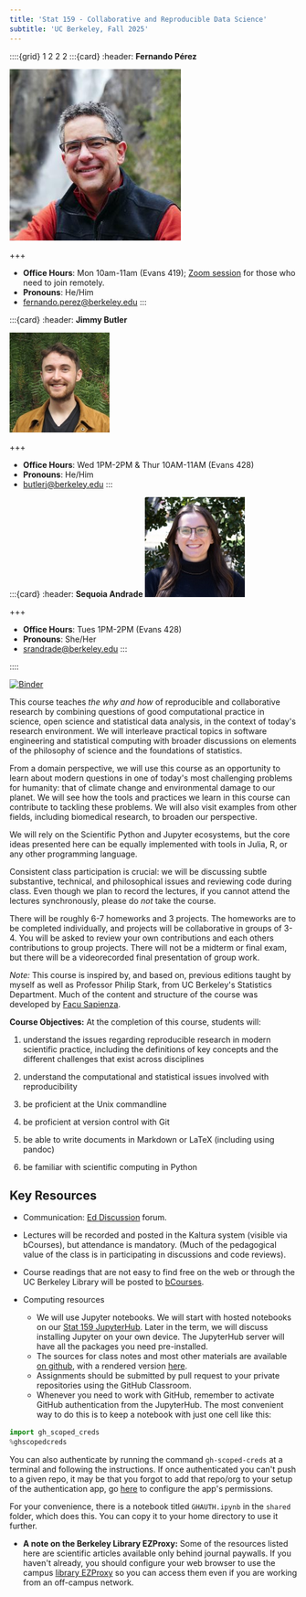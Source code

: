 ```yaml
---
title: 'Stat 159 - Collaborative and Reproducible Data Science'
subtitle: 'UC Berkeley, Fall 2025'
---
```


::::{grid} 1 2 2 2
:::{card}
:header: **Fernando Pérez**

![Fernando Pérez](images/perez.jpg)

+++

* **Office Hours**: Mon 10am-11am (Evans 419); [Zoom session](https://berkeley.zoom.us/j/95027833312?pwd=c60W5ii4fypGD3TUo5GDo1aQL25xES.1) for those who need to join remotely.
* **Pronouns**: He/Him
* [fernando.perez@berkeley.edu](mailto:fernando.perez@berkeley.edu)
:::

:::{card}
:header: **Jimmy Butler**

![Jimmy Butler](images/butler.jpg)

+++

* **Office Hours**: Wed 1PM-2PM & Thur 10AM-11AM (Evans 428)
* **Pronouns**: He/Him
* [butlerj@berkeley.edu](mailto:butlerj@berkeley.edu)
:::

:::{card}
:header: **Sequoia Andrade**
![Sequoia Andrade](images/andrade.jpg)

+++

* **Office Hours**: Tues 1PM-2PM (Evans 428)
* **Pronouns**: She/Her
* [srandrade@berkeley.edu](mailto:srandrade@berkeley.edu)
:::

::::

[![Binder](https://mybinder.org/badge_logo.svg)](https://mybinder.org/v2/gh/berkeley-stat159/fall-2025/HEAD)

This course teaches _the why and how_ of reproducible and collaborative research by combining questions of good computational practice in science, open science and statistical data analysis, in the context of today's research environment.  We will interleave practical topics in software engineering and statistical computing with broader discussions on elements of the
philosophy of science and the foundations of statistics.

From a domain perspective, we will use this course as an opportunity to learn about modern questions in one of today's most challenging problems for humanity: that of climate change and environmental damage to our planet. We will see how the tools and practices we learn in this course can contribute to tackling these problems.  We will also visit examples from other fields, including biomedical research, to broaden our perspective.

We will rely on the Scientific Python and Jupyter ecosystems, but the core ideas presented here can be equally implemented with tools in Julia, R, or any other programming language.

Consistent class participation is crucial: we will be discussing subtle substantive, technical, and philosophical issues and reviewing code during class. Even though we plan to record the lectures, if you cannot attend the lectures synchronously, please do *not* take the course.

There will be roughly 6-7 homeworks and 3 projects. The homeworks are to be completed individually, and projects will be collaborative in groups of 3-4. You will be asked to review your own contributions and each others contributions
to group projects.
There will not be a midterm or final exam, but there will be a videorecorded
final presentation of group work.

_Note:_ This course is inspired by, and based on, previous editions taught by myself as well as Professor Philip Stark, from UC Berkeley's Statistics Department. Much of the content and structure of the course was developed by [Facu Sapienza](https://statistics.berkeley.edu/people/facu-sapienza).

**Course Objectives:** At the completion of this course, students will:

1.  understand the issues regarding reproducible research in modern
    scientific practice, including the definitions of key concepts and
    the different challenges that exist across disciplines

2.  understand the computational and statistical issues involved with
    reproducibility

3.  be proficient at the Unix commandline

4.  be proficient at version control with Git

5.  be able to write documents in Markdown or LaTeX (including using
    pandoc)

6.  be familiar with scientific computing in Python

## Key Resources

+ Communication: [Ed Discussion](https://edstem.org/us/courses/84806/discussion) forum.

+ Lectures will be recorded and posted in the Kaltura system (visible via bCourses), but attendance is mandatory. (Much of the pedagogical value of the class is in participating in discussions and code reviews).

+ Course readings that are not easy to find free on the web or through the UC Berkeley Library will be posted to [bCourses](https://bcourses.berkeley.edu/).

+ Computing resources
    - We will use Jupyter notebooks. We will start with hosted notebooks on our [Stat 159 JupyterHub](https://stat159.datahub.berkeley.edu). Later in the term, we will discuss installing Jupyter on your own device. The JupyterHub server will have all the packages you need pre-installed.
    - The sources for class notes and most other materials are available [on github](https://github.com/berkeley-stat159/fall-2025), with a rendered version [here](https://stat159.berkeley.edu/fall-2025).
    - Assignments should be submitted by pull request to your private repositories using the GitHub Classroom.
    - Whenever you need to work with GitHub, remember to activate GitHub authentication from the JupyterHub. The most convenient way to do this is to keep a notebook with just one cell like this:
    
```python
import gh_scoped_creds
%ghscopedcreds
```
    
You can also authenticate by running the command `gh-scoped-creds` at a terminal and following the instructions. If once authenticated you can't push to a given repo, it may be that you forgot to add that repo/org to your setup of the authentication app, go [here](https://github.com/apps/stat159-berkeley-datahub-access) to configure the app's permissions.

For your convenience, there is a notebook titled `GHAUTH.ipynb` in the `shared` folder, which does this. You can copy it to your home directory to use it further.

+ **A note on the Berkeley Library EZProxy:** Some of the resources listed here are scientific articles available only behind journal paywalls. If you haven't already, you should configure your web browser to use the campus [library EZProxy](https://guides.lib.berkeley.edu/ezproxy) so you can access them even if you are working from an off-campus network.
